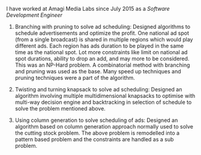 I have worked at Amagi Media Labs since July 2015 as a _Software Development Engineer_

1. Branching with pruning to solve ad scheduling: Designed algorithms to schedule advertisements and optimize the profit. One national ad spot (from a single broadcast) is shared in multiple regions which would play different ads. Each region has ads duration to be played in the same time as the national spot. Lot more constraints like limit on national ad spot durations, ability to drop an add, and may more to be considered. This was an NP-Hard problem. A combinatorial method with branching and pruning was used as the base. Many speed up techniques and pruning techniques were a part of the algorithm.

2. Twisting and turning knapsack to solve ad scheduling: Designed an algorithm involving multiple multidimensional knapsacks to optimise with multi-way decision engine and backtracking in selection of schedule to solve the problem mentioned above.

3. Using column generation to solve scheduling of ads: Designed an algorithm based on column generation approach normally used to solve the cutting stock problem. The above problem is remodelled into a pattern based problem and the constraints are handled as a sub problem.
